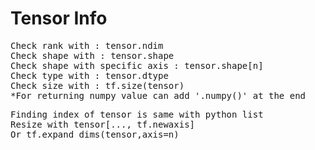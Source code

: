 # Tensor Info

<pre>
Check rank with : tensor.ndim
Check shape with : tensor.shape
Check shape with specific axis : tensor.shape[n]
Check type with : tensor.dtype
Check size with : tf.size(tensor)
*For returning numpy value can add '.numpy()' at the end
</pre>

<pre>
Finding index of tensor is same with python list
Resize with tensor[..., tf.newaxis] 
Or tf.expand_dims(tensor,axis=n)
</pre>
